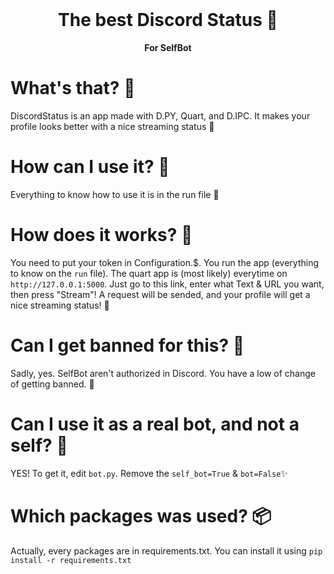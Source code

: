 <div align="center">
    <br>
    <h1>
        The best Discord Status 🍿
    </h1>
    <strong>For SelfBot</strong>
</div>

# What's that? 🍹
DiscordStatus is an app made with D.PY, Quart, and D.IPC. It makes your profile looks better with a nice streaming status 🍾

# How can I use it? 🏹
Everything to know how to use it is in the run file 🥂

# How does it works? 🍉
You need to put your token in Configuration.$. You run the app (everything to know on the `run` file). The quart app is (most likely) everytime on `http://127.0.0.1:5000`. Just go to this link, enter what Text & URL you want, then press "Stream"! A request will be sended, and your profile will get a nice streaming status! 🌊

# Can I get banned for this? 🌴
Sadly, yes. SelfBot aren't authorized in Discord. You have a low of change of getting banned. 🙁

# Can I use it as a real bot, and not a self? 🚀
YES! To get it, edit `bot.py`. Remove the `self_bot=True` & `bot=False`✨

# Which packages was used? 📦
Actually, every packages are in requirements.txt. You can install it using `pip install -r requirements.txt`